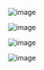 ![image](https://github.com/user-attachments/assets/bdf21fb4-2019-4952-9a91-fb2f0f525fd3)

![image](https://github.com/user-attachments/assets/c17a12f4-1756-4360-a5b2-6ad4f54f6051)  

![image](https://github.com/user-attachments/assets/5eb31174-4838-434a-bd1f-36c2e0931bb9)

![image](https://github.com/user-attachments/assets/0d6017de-cfdd-46d7-ae99-c4951e1d5e98)
